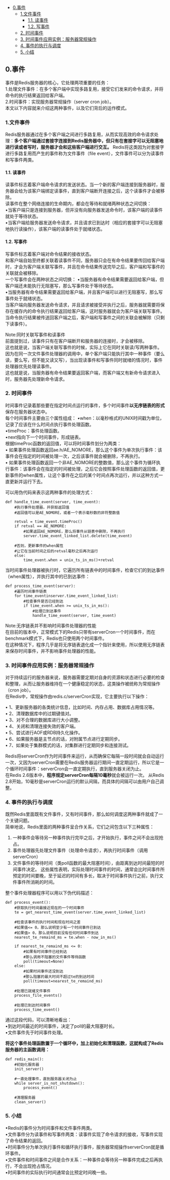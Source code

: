 
- [0.事件](#0事件)
  - [1.文件事件](#1文件事件)
    - [1.1. 读事件](#11-读事件)
    - [1.2. 写事件](#12-写事件)
  - [2. 时间事件](#2-时间事件)
  - [3. 时间事件应用实例：服务器常规操作](#3-时间事件应用实例服务器常规操作)
  - [4. 事件的执行与调度](#4-事件的执行与调度)
  - [5. 小结](#5-小结)
## 0.事件

事件是Redis服务器的核心，它处理两项重要的任务：  
1.处理文件事件：在多个客户端中实现多路复用，接受它们发来的命令请求，并将命令的执行结果返回给客户端。  
2.时间事件：实现服务器常规操作（server cron job）。  
本文以下内容就来介绍这两种事件，以及它们背后的运作模式。  

### 1.文件事件

Redis服务器通过在多个客户端之间进行多路复用，从而实现高效的命令请求处理：**多个客户端通过套接字连接到Redis服务器中，但只有在套接字可以无阻塞地进行读或者写时，服务器才会和这些客户端进行交互。** Redis将这类因为对套接字进行多路复用而产生的事件称为文件事件（file event），文件事件可以分为读事件和写事件两类。

#### 1.1. 读事件  
读事件标志着客户端命令请求的发送状态。当一个新的客户端连接到服务器时，服务器会给为该客户端绑定读事件，直到客户端断开连接之后，这个读事件才会被移除。  
读事件在整个网络连接的生命期内，都会在等待和就绪两种状态之间切换：  
 •当客户端只是连接到服务器，但并没有向服务器发送命令时，该客户端的读事件就处于等待状态。  
 •当客户端给服务器发送命令请求，并且请求已到达时（相应的套接字可以无阻塞地执行读操作），该客户端的读事件处于就绪状态。  

#### 1.2. 写事件  
写事件标志着客户端对命令结果的接收状态。  
和客户端自始至终都关联着读事件不同，服务器只会在有命令结果要传回给客户端时，才会为客户端关联写事件，并且在命令结果传送完毕之后，客户端和写事件的关联就会被移除。  
一个写事件会在两种状态之间切换：
 •当服务器有命令结果需要返回给客户端，但客户端还未能执行无阻塞写，那么写事件处于等待状态。   
 •当服务器有命令结果需要返回给客户端，并且客户端可以进行无阻塞写，那么写事件处于就绪状态。  
当客户端向服务器发送命令请求，并且请求被接受并执行之后，服务器就需要将保存在缓存内的命令执行结果返回给客户端，这时服务器就会为客户端关联写事件。  
当命令执行结果被传送回客户端之后，客户端和写事件之间的关联会被解除（只剩下读事件）。  

Note:同时关联写事件和读事件  
前面提到过，读事件只有在客户端断开和服务器的连接时，才会被移除。  
这也就是说，当客户端关联写事件的时候，实际上它在同时关联读/写两种事件。  
因为在同一次文件事件处理器的调用中，单个客户端只能执行其中一种事件（要么读，要么写，但不能又读又写），当出现读事件和写事件同时就绪的情况时，事件处理器优先处理读事件。  
这也就是说，当服务器有命令结果要返回客户端，而客户端又有新命令请求进入时，服务器先处理新命令请求。

### 2. 时间事件  
时间事件记录着那些要在指定时间点运行的事件，多个时间事件**以无序链表的形式**保存在服务器状态中。  
每个时间事件主要由三个属性组成：
 •when：以毫秒格式的UNIX时间戳为单位，记录了应该在什么时间点执行事件处理函数。  
 •timeProc：事件处理函数。  
 •next指向下一个时间事件，形成链表。  
根据timeProc函数的返回值，可以将时间事件划分为两类：  
 • 如果事件处理函数返回ae.h/AE_NOMORE，那么这个事件为单次执行事件：该事件会在指定的时间被处理一次，之后该事件就会被删除，不再执行。    
 • 如果事件处理函数返回一个非AE_NOMORE的整数值，那么这个事件为循环执行事件：该事件会在指定的时间被处理，之后它会按照事件处理函数的返回值，更新事件的when属性，让这个事件在之后的某个时间点再次运行，并以这种方式一直更新并运行下去。    

可以用伪代码来表示这两种事件的处理方式：  
```
def handle_time_event(server, time_event): 
    #执行事件处理器，并获取返回值
    #返回值可以是AE_NOMORE，或者一个表示毫秒数的非符整数值
    
    retval = time_event.timeProc()
    if retval == AE_NOMORE:
        #如果返回AE_NOMORE，那么将事件从链表中删除，不再执行
        server.time_event_linked_list.delete(time_event)
    
    #否则，更新事件的when属性
    #让它在当前时间之后的retval毫秒之后再次运行
    else:
        time_event.when = unix_ts_in_ms()+retval
```
当时间事件处理器被执行时，它遍历所有链表中的时间事件，检查它们的到达事件（when属性），并执行其中的已到达事件：  
```
def process_time_event(server):
    #遍历时间事件链表
    for time_eventinserver.time_event_linked_list:
        #检查事件是否已经到达
        if time_event.when >= unix_ts_in_ms():
            #处理已到达事件
            handle_time_event(server, time_event)            
```
Note:无序链表并不影响时间事件处理器的性能  
在目前的版本中，正常模式下的Redis只带有serverCron一个时间事件，而在benchmark模式下，Redis也只使用两个时间事件。  
在这种情况下，程序几乎是将无序链表退化成一个指针来使用，所以使用无序链表来保存时间事件，并不影响事件处理器的性能。  

### 3. 时间事件应用实例：服务器常规操作    
对于持续运行的服务器来说，服务器需要定期对自身的资源和状态进行必要的检查和整理，从而让服务器维持在一个健康稳定的状态，这类操作被统称为常规操作（cron job）。  
在Redis中，常规操作由redis.c/serverCron实现，它主要执行以下操作： 

 • 1、更新服务器的各类统计信息，比如时间、内存占用、数据库占用情况等。    
 • 2、清理数据库中的过期键值对。   
 • 3、对不合理的数据库进行大小调整。    
 • 4、关闭和清理连接失效的客户端。  
 • 5、尝试进行AOF或RDB持久化操作。    
 • 6、如果服务器是主节点的话，对附属节点进行定期同步。  
 • 7、如果处于集群模式的话，对集群进行定期同步和连接测试。  
 
 Redis将serverCron作为时间事件来运行，从而确保它每隔一段时间就会自动运行一次，又因为serverCron需要在Redis服务器运行期间一直定期运行，所以它是一个循环时间事件：serverCron会一直定期执行，直到服务器关闭为止。  
 在Redis 2.6版本中，**程序规定serverCron每隔10毫秒**就会被运行一次。
 从Redis 2.8开始，10毫秒是serverCron运行的默认间隔，而具体的间隔可以由用户自己调整。    

 ### 4. 事件的执行与调度  
 既然Redis里面既有文件事件，又有时间事件，那么如何调度这两种事件就成了一个关键问题。  
 简单地说，Redis里面的两种事件呈合作关系，它们之间包含以下三种属性：
 1. 一种事件会等待另一种事件执行完毕之后，才开始执行，事件之间不会出现抢占。
 2. 事件处理器先处理文件事件（处理命令请求），再执行时间事件（调用serverCron）
 3. 文件事件的等待时间（类poll函数的最大阻塞时间），由距离到达时间最短的时间事件决定。
这些属性表明，实际处理时间事件的时间，通常会比时间事件所预定的时间要晚，至于延迟的时间有多长，取决于时间事件执行之前，执行文件事件所消耗的时间。

整个事件处理器程序可以用以下伪代码描述： 
``` 
def process_event():
    #获取执行时间最接近现在的一个时间事件
    te = get_nearest_time_event(server.time_event_linked_list)
    
    #检查该事件的执行时间和现在时间之差
    #如果值<= 0，那么说明至少有一个时间事件已到达
    #如果值> 0，那么说明目前没有任何时间事件到达
    nearest_te_remaind_ms = te.when - now_in_ms()
    
    if nearest_te_remaind_ms <= 0:
        #如果有时间事件已经到达
        #那么调用不阻塞的文件事件等待函数
        poll(timeout=None)
    else:
        #如果时间事件还没到达
        #那么阻塞的最大时间不超过te的到达时间
        poll(timeout=nearest_te_remaind_ms)
        
    #处理已就绪文件事件
    process_file_events()
    
    #处理已到达时间事件
    process_time_event()
```
通过这段代码，可以清晰地看出：  
 •到达时间最近的时间事件，决定了poll的最大阻塞时长。  
 •文件事件先于时间事件处理。

**将这个事件处理函数置于一个循环中，加上初始化和清理函数，这就构成了Redis服务器的主函数调用：**
```
def redis_main(): 
    #初始化服务器
    init_server()
    
    #一直处理事件，直到服务器关闭为止
    while server_is_not_shutdown():
        process_event()
        
    #清理服务器
    clean_server()
```
    
### 5. 小结  
 •Redis的事件分为时间事件和文件事件两类。   
 •文件事件分为读事件和写事件两类：读事件实现了命令请求的接收，写事件实现了命令结果的返回。  
 •时间事件分为单次执行事件和循环执行事件，服务器常规操作serverCron就是循环事件。  
 •文件事件和时间事件之间是合作关系：一种事件会等待另一种事件完成之后再执行，不会出现抢占情况。  
 •时间事件的实际执行时间通常会比预定时间晚一些。  